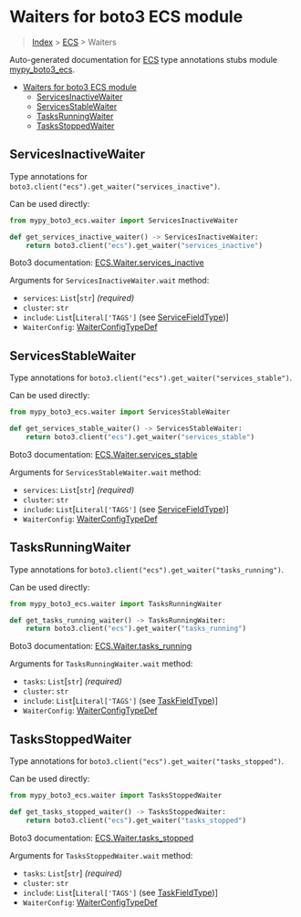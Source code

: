 # Waiters for boto3 ECS module

> [Index](..) > [ECS](.) > Waiters

Auto-generated documentation for
[ECS](https://boto3.amazonaws.com/v1/documentation/api/latest/reference/services/ecs.html#ECS)
type annotations stubs module
[mypy_boto3_ecs](https://pypi.org/project/mypy-boto3-ecs/).

- [Waiters for boto3 ECS module](#waiters-for-boto3-ecs-module)
  - [ServicesInactiveWaiter](#servicesinactivewaiter)
  - [ServicesStableWaiter](#servicesstablewaiter)
  - [TasksRunningWaiter](#tasksrunningwaiter)
  - [TasksStoppedWaiter](#tasksstoppedwaiter)

## ServicesInactiveWaiter

Type annotations for `boto3.client("ecs").get_waiter("services_inactive")`.

Can be used directly:

```python
from mypy_boto3_ecs.waiter import ServicesInactiveWaiter

def get_services_inactive_waiter() -> ServicesInactiveWaiter:
    return boto3.client("ecs").get_waiter("services_inactive")
```

Boto3 documentation:
[ECS.Waiter.services_inactive](https://boto3.amazonaws.com/v1/documentation/api/latest/reference/services/ecs.html#ECS.Waiter.ServicesInactive)

Arguments for `ServicesInactiveWaiter.wait` method:

- `services`: `List`\[`str`\] *(required)*
- `cluster`: `str`
- `include`: `List`\[`Literal['TAGS']` (see
  [ServiceFieldType](./literals.md#servicefieldtype))\]
- `WaiterConfig`: [WaiterConfigTypeDef](./type_defs.md#waiterconfigtypedef)

## ServicesStableWaiter

Type annotations for `boto3.client("ecs").get_waiter("services_stable")`.

Can be used directly:

```python
from mypy_boto3_ecs.waiter import ServicesStableWaiter

def get_services_stable_waiter() -> ServicesStableWaiter:
    return boto3.client("ecs").get_waiter("services_stable")
```

Boto3 documentation:
[ECS.Waiter.services_stable](https://boto3.amazonaws.com/v1/documentation/api/latest/reference/services/ecs.html#ECS.Waiter.ServicesStable)

Arguments for `ServicesStableWaiter.wait` method:

- `services`: `List`\[`str`\] *(required)*
- `cluster`: `str`
- `include`: `List`\[`Literal['TAGS']` (see
  [ServiceFieldType](./literals.md#servicefieldtype))\]
- `WaiterConfig`: [WaiterConfigTypeDef](./type_defs.md#waiterconfigtypedef)

## TasksRunningWaiter

Type annotations for `boto3.client("ecs").get_waiter("tasks_running")`.

Can be used directly:

```python
from mypy_boto3_ecs.waiter import TasksRunningWaiter

def get_tasks_running_waiter() -> TasksRunningWaiter:
    return boto3.client("ecs").get_waiter("tasks_running")
```

Boto3 documentation:
[ECS.Waiter.tasks_running](https://boto3.amazonaws.com/v1/documentation/api/latest/reference/services/ecs.html#ECS.Waiter.TasksRunning)

Arguments for `TasksRunningWaiter.wait` method:

- `tasks`: `List`\[`str`\] *(required)*
- `cluster`: `str`
- `include`: `List`\[`Literal['TAGS']` (see
  [TaskFieldType](./literals.md#taskfieldtype))\]
- `WaiterConfig`: [WaiterConfigTypeDef](./type_defs.md#waiterconfigtypedef)

## TasksStoppedWaiter

Type annotations for `boto3.client("ecs").get_waiter("tasks_stopped")`.

Can be used directly:

```python
from mypy_boto3_ecs.waiter import TasksStoppedWaiter

def get_tasks_stopped_waiter() -> TasksStoppedWaiter:
    return boto3.client("ecs").get_waiter("tasks_stopped")
```

Boto3 documentation:
[ECS.Waiter.tasks_stopped](https://boto3.amazonaws.com/v1/documentation/api/latest/reference/services/ecs.html#ECS.Waiter.TasksStopped)

Arguments for `TasksStoppedWaiter.wait` method:

- `tasks`: `List`\[`str`\] *(required)*
- `cluster`: `str`
- `include`: `List`\[`Literal['TAGS']` (see
  [TaskFieldType](./literals.md#taskfieldtype))\]
- `WaiterConfig`: [WaiterConfigTypeDef](./type_defs.md#waiterconfigtypedef)
